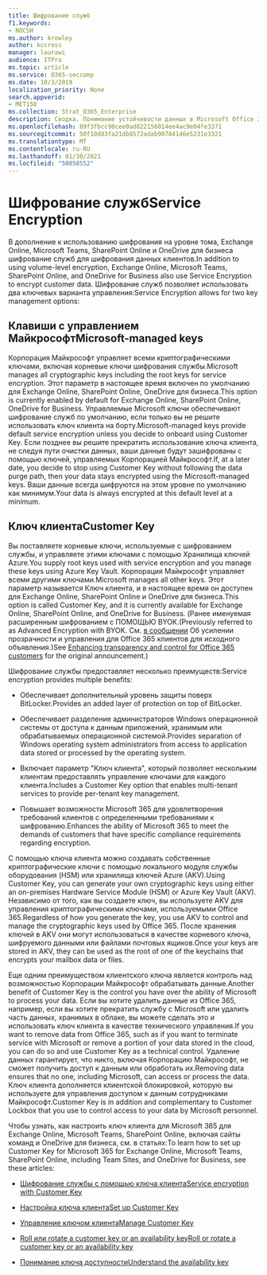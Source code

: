 ```yaml
---
title: Шифрование служб
f1.keywords:
- NOCSH
ms.author: krowley
author: kccross
manager: laurawi
audience: ITPro
ms.topic: article
ms.service: O365-seccomp
ms.date: 10/3/2019
localization_priority: None
search.appverid:
- MET150
ms.collection: Strat_O365_Enterprise
description: Сводка. Понимание устойчивости данных в Microsoft Office 365.
ms.openlocfilehash: 89f3fbcc90cee0ad822156014ee4ac9e04fe3371
ms.sourcegitcommit: 50f10d83fa21db8572adab90784146e5231e3321
ms.translationtype: MT
ms.contentlocale: ru-RU
ms.lasthandoff: 01/30/2021
ms.locfileid: "50058552"
---
```

# <a name="service-encryption"></a><span data-ttu-id="9ccae-103">Шифрование служб</span><span class="sxs-lookup"><span data-stu-id="9ccae-103">Service Encryption</span></span>

<span data-ttu-id="9ccae-104">В дополнение к использованию шифрования на уровне тома, Exchange Online, Microsoft Teams, SharePoint Online и OneDrive для бизнеса шифрование служб для шифрования данных клиентов.</span><span class="sxs-lookup"><span data-stu-id="9ccae-104">In addition to using volume-level encryption, Exchange Online, Microsoft Teams, SharePoint Online, and OneDrive for Business also use Service Encryption to encrypt customer data.</span></span> <span data-ttu-id="9ccae-105">Шифрование служб позволяет использовать два ключевых варианта управления:</span><span class="sxs-lookup"><span data-stu-id="9ccae-105">Service Encryption allows for two key management options:</span></span>

## <a name="microsoft-managed-keys"></a><span data-ttu-id="9ccae-106">Клавиши с управлением Майкрософт</span><span class="sxs-lookup"><span data-stu-id="9ccae-106">Microsoft-managed keys</span></span>
<span data-ttu-id="9ccae-107">Корпорация Майкрософт управляет всеми криптографическими ключами, включая корневые ключи шифрования службы.</span><span class="sxs-lookup"><span data-stu-id="9ccae-107">Microsoft manages all cryptographic keys including the root keys for service encryption.</span></span> <span data-ttu-id="9ccae-108">Этот параметр в настоящее время включен по умолчанию для Exchange Online, SharePoint Online, OneDrive для бизнеса.</span><span class="sxs-lookup"><span data-stu-id="9ccae-108">This option is currently enabled by default for Exchange Online, SharePoint Online, OneDrive for Business.</span></span> <span data-ttu-id="9ccae-109">Управляемые Microsoft ключи обеспечивают шифрование служб по умолчанию, если только вы не решите использовать ключ клиента на борту.</span><span class="sxs-lookup"><span data-stu-id="9ccae-109">Microsoft-managed keys provide default service encryption unless you decide to onboard using Customer Key.</span></span> <span data-ttu-id="9ccae-110">Если позднее вы решите прекратить использование ключа клиента, не следуя пути очистки данных, ваши данные будут зашифрованы с помощью ключей, управляемых Корпорацией Майкрософт.</span><span class="sxs-lookup"><span data-stu-id="9ccae-110">If, at a later date, you decide to stop using Customer Key without following the data purge path, then your data stays encrypted using the Microsoft-managed keys.</span></span> <span data-ttu-id="9ccae-111">Ваши данные всегда шифруются на этом уровне по умолчанию как минимум.</span><span class="sxs-lookup"><span data-stu-id="9ccae-111">Your data is always encrypted at this default level at a minimum.</span></span> 

## <a name="customer-key"></a><span data-ttu-id="9ccae-112">Ключ клиента</span><span class="sxs-lookup"><span data-stu-id="9ccae-112">Customer Key</span></span>
<span data-ttu-id="9ccae-113">Вы поставляете корневые ключи, используемые с шифрованием службы, и управляете этими ключами с помощью Хранилища ключей Azure.</span><span class="sxs-lookup"><span data-stu-id="9ccae-113">You supply root keys used with service encryption and you manage these keys using Azure Key Vault.</span></span> <span data-ttu-id="9ccae-114">Корпорация Майкрософт управляет всеми другими ключами.</span><span class="sxs-lookup"><span data-stu-id="9ccae-114">Microsoft manages all other keys.</span></span> <span data-ttu-id="9ccae-115">Этот параметр называется Ключ клиента, и в настоящее время он доступен для Exchange Online, SharePoint Online и OneDrive для бизнеса.</span><span class="sxs-lookup"><span data-stu-id="9ccae-115">This option is called Customer Key, and it is currently available for Exchange Online, SharePoint Online, and OneDrive for Business.</span></span> <span data-ttu-id="9ccae-116">(Ранее именуемая расширенным шифрованием с ПОМОЩЬЮ BYOK.</span><span class="sxs-lookup"><span data-stu-id="9ccae-116">(Previously referred to as Advanced Encryption with BYOK.</span></span> <span data-ttu-id="9ccae-117">См. [в сообщении](https://blogs.office.com/2015/04/21/enhancing-transparency-and-control-for-office-365-customers/) Об усилении прозрачности и управления для Office 365 клиентов для исходного объявления.)</span><span class="sxs-lookup"><span data-stu-id="9ccae-117">See [Enhancing transparency and control for Office 365 customers](https://blogs.office.com/2015/04/21/enhancing-transparency-and-control-for-office-365-customers/) for the original announcement.)</span></span>

<span data-ttu-id="9ccae-118">Шифрование службы предоставляет несколько преимуществ:</span><span class="sxs-lookup"><span data-stu-id="9ccae-118">Service encryption provides multiple benefits:</span></span>

- <span data-ttu-id="9ccae-119">Обеспечивает дополнительный уровень защиты поверх BitLocker.</span><span class="sxs-lookup"><span data-stu-id="9ccae-119">Provides an added layer of protection on top of BitLocker.</span></span>

- <span data-ttu-id="9ccae-120">Обеспечивает разделение администраторов Windows операционной системы от доступа к данным приложений, хранимым или обрабатываемых операционной системой.</span><span class="sxs-lookup"><span data-stu-id="9ccae-120">Provides separation of Windows operating system administrators from access to application data stored or processed by the operating system.</span></span>

- <span data-ttu-id="9ccae-121">Включает параметр "Ключ клиента", который позволяет нескольким клиентам предоставлять управление ключами для каждого клиента.</span><span class="sxs-lookup"><span data-stu-id="9ccae-121">Includes a Customer Key option that enables multi-tenant services to provide per-tenant key management.</span></span>

- <span data-ttu-id="9ccae-122">Повышает возможности Microsoft 365 для удовлетворения требований клиентов с определенными требованиями к шифрованию.</span><span class="sxs-lookup"><span data-stu-id="9ccae-122">Enhances the ability of Microsoft 365 to meet the demands of customers that have specific compliance requirements regarding encryption.</span></span>

<span data-ttu-id="9ccae-123">С помощью ключа клиента можно создавать собственные криптографические ключи с помощью локального модуля службы оборудования (HSM) или хранилища ключей Azure (AKV).</span><span class="sxs-lookup"><span data-stu-id="9ccae-123">Using Customer Key, you can generate your own cryptographic keys using either an on-premises Hardware Service Module (HSM) or Azure Key Vault (AKV).</span></span> <span data-ttu-id="9ccae-124">Независимо от того, как вы создаете ключ, вы используете AKV для управления криптографическими ключами, используемыми Office 365.</span><span class="sxs-lookup"><span data-stu-id="9ccae-124">Regardless of how you generate the key, you use AKV to control and manage the cryptographic keys used by Office 365.</span></span> <span data-ttu-id="9ccae-125">После хранения ключей в AKV они могут использоваться в качестве корневого ключа, шифруемого данными или файлами почтовых ящиков.</span><span class="sxs-lookup"><span data-stu-id="9ccae-125">Once your keys are stored in AKV, they can be used as the root of one of the keychains that encrypts your mailbox data or files.</span></span>

<span data-ttu-id="9ccae-126">Еще одним преимуществом клиентского ключа является контроль над возможностью Корпорации Майкрософт обрабатывать данные.</span><span class="sxs-lookup"><span data-stu-id="9ccae-126">Another benefit of Customer Key is the control you have over the ability of Microsoft to process your data.</span></span> <span data-ttu-id="9ccae-127">Если вы хотите удалить данные из Office 365, например, если вы хотите прекратить службу с Microsoft или удалить часть данных, хранимых в облаке, вы можете сделать это и использовать ключ клиента в качестве технического управления.</span><span class="sxs-lookup"><span data-stu-id="9ccae-127">If you want to remove data from Office 365, such as if you want to terminate service with Microsoft or remove a portion of your data stored in the cloud, you can do so and use Customer Key as a technical control.</span></span> <span data-ttu-id="9ccae-128">Удаление данных гарантирует, что никто, включая Корпорацию Майкрософт, не сможет получить доступ к данным или обработать их.</span><span class="sxs-lookup"><span data-stu-id="9ccae-128">Removing data ensures that no one, including Microsoft, can access or process the data.</span></span> <span data-ttu-id="9ccae-129">Ключ клиента дополняется клиентской блокировкой, которую вы используете для управления доступом к данным сотрудниками Майкрософт.</span><span class="sxs-lookup"><span data-stu-id="9ccae-129">Customer Key is in addition and complementary to Customer Lockbox that you use to control access to your data by Microsoft personnel.</span></span>

<span data-ttu-id="9ccae-130">Чтобы узнать, как настроить ключ клиента для Microsoft 365 для Exchange Online, Microsoft Teams, SharePoint Online, включая сайты команд и OneDrive для бизнеса, см. в статьях:</span><span class="sxs-lookup"><span data-stu-id="9ccae-130">To learn how to set up Customer Key for Microsoft 365 for Exchange Online, Microsoft Teams, SharePoint Online, including Team Sites, and OneDrive for Business, see these articles:</span></span>

- [<span data-ttu-id="9ccae-131">Шифрование службы с помощью ключа клиента</span><span class="sxs-lookup"><span data-stu-id="9ccae-131">Service encryption with Customer Key</span></span>](customer-key-overview.md)

- [<span data-ttu-id="9ccae-132">Настройка ключа клиента</span><span class="sxs-lookup"><span data-stu-id="9ccae-132">Set up Customer Key</span></span>](customer-key-set-up.md)

- [<span data-ttu-id="9ccae-133">Управление ключом клиента</span><span class="sxs-lookup"><span data-stu-id="9ccae-133">Manage Customer Key</span></span>](customer-key-manage.md)

- [<span data-ttu-id="9ccae-134">Roll или rotate a customer key or an availability key</span><span class="sxs-lookup"><span data-stu-id="9ccae-134">Roll or rotate a customer key or an availability key</span></span>](customer-key-availability-key-roll.md)

- [<span data-ttu-id="9ccae-135">Понимание ключа доступности</span><span class="sxs-lookup"><span data-stu-id="9ccae-135">Understand the availability key</span></span>](customer-key-availability-key-understand.md)
